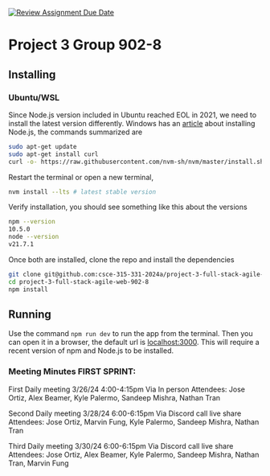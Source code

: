 [![Review Assignment Due Date](https://classroom.github.com/assets/deadline-readme-button-24ddc0f5d75046c5622901739e7c5dd533143b0c8e959d652212380cedb1ea36.svg)](https://classroom.github.com/a/ttC5_kKh)

# Project 3 Group 902-8

## Installing

### Ubuntu/WSL

Since Node.js version included in Ubuntu reached EOL in 2021, we need to install the latest version differently.
Windows has an [article](https://learn.microsoft.com/en-us/windows/dev-environment/javascript/nodejs-on-wsl) about installing Node.js, the commands summarized are

```bash
sudo apt-get update
sudo apt-get install curl
curl -o- https://raw.githubusercontent.com/nvm-sh/nvm/master/install.sh | bash # install nvm
```

Restart the terminal or open a new terminal,

```bash
nvm install --lts # latest stable version
```

Verify installation, you should see something like this about the versions

```bash
npm --version
10.5.0
node --version
v21.7.1
```

Once both are installed, clone the repo and install the dependencies

```bash
git clone git@github.com:csce-315-331-2024a/project-3-full-stack-agile-web-902-8.git
cd project-3-full-stack-agile-web-902-8
npm install
```

## Running

Use the command `npm run dev` to run the app from the terminal. Then you can open it in a browser, the default url is [localhost:3000](http://localhost:3000). This will require a recent version of npm and Node.js to be installed.

### Meeting Minutes FIRST SPRINT:

First Daily meeting 3/26/24 4:00-4:15pm Via In person Attendees: Jose Ortiz, Alex Beamer, Kyle Palermo, Sandeep Mishra, Nathan Tran

Second Daily meeting 3/28/24 6:00-6:15pm Via Discord call live share Attendees: Jose Ortiz, Marvin Fung, Kyle Palermo, Sandeep Mishra, Nathan Tran

Third Daily meeting 3/30/24 6:00-6:15pm Via Discord call live share Attendees: Jose Ortiz, Alex Beamer, Kyle Palermo, Sandeep Mishra, Nathan Tran, Marvin Fung
